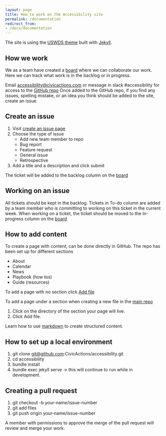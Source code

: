 ```yaml
---
layout: page
title: How to work on the Accessibility site
permalink: /documentation
redirect_from:
- /docs/documentation
---
```


The site is using the [USWDS theme](https://designsystem.digital.gov/) built with [Jekyll](https://jekyllrb.com/).
## How we work
We as a team have created a [board](https://github.com/CivicActions/accessibility/projects/1) where we can collaborate our work. Here we can track what work is in the backlog or in progress. 

Email [accessibility@civicactions.com](mailto:accessibility@civicactions.com) or message in slack #accessibility for access to the [GitHub repo](https://github.com/CivicActions/accessibility)
Once added to the GitHub repo, if you find any issues, spelling mistake, or an idea you think should be added to the site, create an issue.

## Create an issue
1. Visit [create an issue page](https://github.com/CivicActions/accessibility/issues/new/choose)
2. Choose the type of issue
    * Add new team member to repo
    * Bug report
    * Feature request
    * General issue
    * Retrospective
3. Add a title and a description and click submit

The ticket will be added to the backlog column on the [board](https://github.com/CivicActions/accessibility/projects/1)

## Working on an issue
All tickets should be kept in the backlog. Tickets in To-do column are added by a team member who is committing to working on this ticket in the current week. 
When working on a ticket, the ticket should be moved to the In-progress column on the [board](https://github.com/CivicActions/accessibility/projects/1)

## How to add content
To create a page with content, can be done directly in GitHub.
The repo has been set up for different sections
* About
* Calendar
* News
* Playbook (how tos)
* Guide (resources)

To add a page with no section click [Add file](https://github.com/CivicActions/accessibility/new/main/pages)

To add a page under a section when creating a new file in the [main repo](https://github.com/CivicActions/accessibility)
1. Click on the directory of the section your page will live.
2. Click Add file. 

Learn how to use [markdown](https://github.com/adam-p/markdown-here/wiki/Markdown-Cheatsheet) to create structured content.

## How to set up a local environment
1. git clone git@github.com:CivicActions/accessibility.git
2. cd accessibility
3. bundle install
4. bundle exec jekyll serve -> this will continue to run while in development.

## Creating a pull request
1. git checkout -b your-name/issue-number
2. git add files
3. git push origin your-name/issue-number

A member with permissions to approve the merge of the pull request will review and merge your work.
